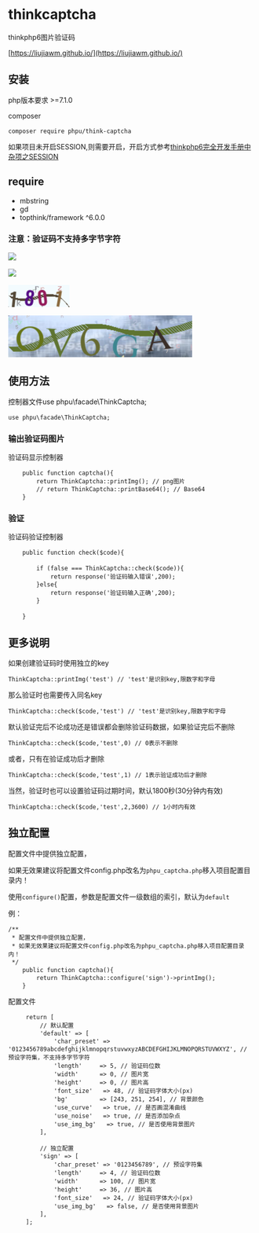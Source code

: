 # thinkcaptcha
thinkphp6图片验证码

[https://liujiawm.github.io/](https://liujiawm.github.io/)

## 安装
php版本要求 >=7.1.0

composer
```
composer require phpu/think-captcha
```
如果项目未开启SESSION,则需要开启，开启方式参考[thinkphp6完全开发手册中杂项之SESSION](https://www.kancloud.cn/manual/thinkphp6_0/1037635)

## require
- mbstring
- gd
- topthink/framework ^6.0.0

### 注意：验证码不支持多字节字符

![](https://images.gitee.com/uploads/images/2021/0105/011626_7d5bbaca_1247621.png)

![](https://images.gitee.com/uploads/images/2021/0105/011636_1c8e7f1d_1247621.png)

![](https://github.com/liujiawm/think-captcha/raw/main/test1.png)

![](https://github.com/liujiawm/think-captcha/raw/main/test2.png)
## 使用方法

控制器文件use phpu\facade\ThinkCaptcha;

```
use phpu\facade\ThinkCaptcha;
```

### 输出验证码图片

验证码显示控制器
```
    public function captcha(){
        return ThinkCaptcha::printImg(); // png图片
        // return ThinkCaptcha::printBase64(); // Base64
    }
```
### 验证

验证码验证控制器
```
    public function check($code){
    
        if (false === ThinkCaptcha::check($code)){
            return response('验证码输入错误',200);
        }else{
            return response('验证码输入正确',200);
        }
    
    }
```
## 更多说明

如果创建验证码时使用独立的key

`
ThinkCaptcha::printImg('test') // 'test'是识别key,限数字和字母
`

那么验证时也需要传入同名key

`
ThinkCaptcha::check($code,'test') // 'test'是识别key,限数字和字母
`

默认验证完后不论成功还是错误都会删除验证码数据，如果验证完后不删除

`
ThinkCaptcha::check($code,'test',0) // 0表示不删除
`

或者，只有在验证成功后才删除

`
ThinkCaptcha::check($code,'test',1) // 1表示验证成功后才删除
`

当然，验证时也可以设置验证码过期时间，默认1800秒(30分钟内有效)

`
ThinkCaptcha::check($code,'test',2,3600) // 1小时内有效
`

## 独立配置

配置文件中提供独立配置，

如果无效果建议将配置文件config.php改名为`phpu_captcha.php`移入项目配置目录内！

使用`configure()`配置，参数是配置文件一级数组的索引，默认为`default`

例：

```
/**
 * 配置文件中提供独立配置，
 * 如果无效果建议将配置文件config.php改名为phpu_captcha.php移入项目配置目录内！
 */
    public function captcha(){
        return ThinkCaptcha::configure('sign')->printImg();
    }

```

配置文件

```
     return [
         // 默认配置
         'default' => [
             'char_preset' => '0123456789abcdefghijklmnopqrstuvwxyzABCDEFGHIJKLMNOPQRSTUVWXYZ', // 预设字符集，不支持多字节字符
             'length'     => 5, // 验证码位数
             'width'      => 0, // 图片宽
             'height'     => 0, // 图片高
             'font_size'   => 48, // 验证码字体大小(px)
             'bg'         => [243, 251, 254], // 背景颜色
             'use_curve'   => true, // 是否画混淆曲线
             'use_noise'   => true, // 是否添加杂点
             'use_img_bg'   => true, // 是否使用背景图片
         ],
     
         // 独立配置
         'sign' => [
             'char_preset' => '0123456789', // 预设字符集
             'length'     => 4, // 验证码位数
             'width'      => 100, // 图片宽
             'height'     => 36, // 图片高
             'font_size'   => 24, // 验证码字体大小(px)
             'use_img_bg'   => false, // 是否使用背景图片
         ],
     ];
```